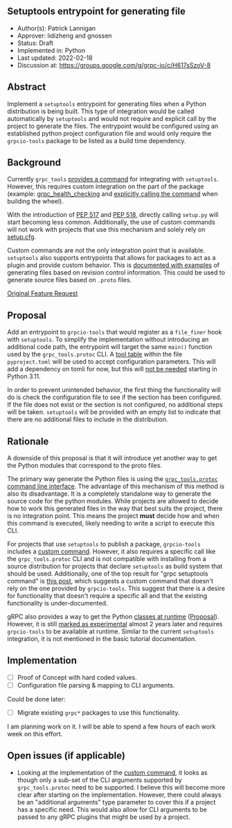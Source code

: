 Setuptools entrypoint for generating file
----
* Author(s): Patrick Lannigan
* Approver: lidizheng and gnossen
* Status: Draft
* Implemented in: Python
* Last updated: 2022-02-18
* Discussion at: https://groups.google.com/g/grpc-io/c/H617sSzoV-8

## Abstract

Implement a `setuptools` entrypoint for generating files when a Python distribution is being built.
This type of integration would be called automatically by `setuptools` and would not require and
explicit call by the project to generate the files. The entrypoint would be configured using an
established python project configuration file and would only require the `grpcio-tools` package to be
listed as a build time dependency.

## Background

Currently `grpc_tools` [provides a command][grpc_command] for integrating with `setuptools`. However,
this requires custom integration on the part of the package (example:
[grpc_health_checking][grpc_command_example_integration] and
[explicitly calling the command][grpc_command_example_call] when building the wheel).

With the introduction of [PEP 517][pep_517] and [PEP 518][pep_518], directly calling `setup.py` will
start becoming less common. Additionally, the use of custom commands will not work with projects that
use this mechanism and solely rely on [setup.cfg][declarative_config].

Custom commands are not the only integration point that is available. `setuptools` also supports
entrypoints that allows for packages to act as a plugin and provide custom behavior. This is
[documented with examples][setuptools_entrypoint] of generating files based on revision control
information. This could be used to generate source files based on `.proto` files.

[Original Feature Request][original_feature_request]

## Proposal

Add an entrypoint to `grpcio-tools` that would register as a `file_finer` hook with `setuptools`. To
simplify the implementation without introducing an additional code path, the entrypoint will target
the same `main()` function used by the `grpc_tools.protoc` CLI. A [tool table][tool_table] within the
file `pyproject.toml` will be used to accept configuration parameters. This will add a dependency on
tomli for now, but this will [not be needed][pep_680] starting in Python 3.11.

In order to prevent unintended behavior, the first thing the functionality will do is check the
configuration file to see if the section has been configured. If the file does not exist or the section
is not configured, no additional steps will be taken. `setuptools` will be provided with an empty
list to indicate that there are no additional files to include in the distribution.

## Rationale

A downside of this proposal is that it will introduce yet another way to get the Python modules that
correspond to the proto files.

The primary way generate the Python files is using the
[`grpc_tools.protoc` command line interface][protoc_cli]. The advantage of this mechanism of this
method is also its disadvantage. It is a completely standalone way to generate the source code for
the python modules. While projects are allowed to decide how to work this generated files in the way
that best suits the project, there is no integration point. This means the project **must** decide
how and when this command is executed, likely needing to write a script to execute this CLI.

For projects that use `setuptools` to publish a package, `grpcio-tools` includes a
[custom command][grpc_command]. However, it also requires a specific call like the `grpc_tools.protoc`
CLI and is not compatible with installing from a source distribution for projects that declare
`setuptools` as build system that should be used. Additionally, one of the top result for "grpc
setuptools command" is [this post][setuptools_gen_question], which suggests a custom command that
doesn't rely on the one provided by `grpcio-tools`. This suggest that there is a desire for functionality
that doesn't require a specific all and that the existing functionality is under-documented.

gRPC also provides a way to get the Python [classes at runtime][runtime_classes]
([Proposal][runtime_proposal]). However, it is still [marked as experimental][runtime_api] almost 2
years later and requires `grpcio-tools` to be available at runtime. Similar to the current `setuptools`
integration, it is not mentioned in the basic tutorial documentation.

## Implementation

- [ ] Proof of Concept with hard coded values.
- [ ] Configuration file parsing & mapping to CLI arguments.

Could be done later:

- [ ] Migrate existing `grpc*` packages to use this functionality.

I am planning work on it. I will be able to spend a few hours of each work week on this effort.

## Open issues (if applicable)

- Looking at the implementation of the [custom command][grpc_command], it looks as though only a
  sub-set of the CLI arguments supported by `grpc_tools.protoc` need to be supported. I believe this
  will become more clear after starting on the implementation. However, there could always be an
  "additional arguments" type parameter to cover this if a project has a specific need. This would
  also allow for CLI arguments to be passed to any gRPC plugins that might be used by a project.

[grpc_command]: https://github.com/grpc/grpc/blob/05e17e92390d4685f1418f535604a201a7f8e1a3/tools/distrib/python/grpcio_tools/grpc_tools/command.py#L50
[grpc_command_example_integration]: https://github.com/grpc/grpc/blob/2d4f3c56001cd1e1f85734b2f7c5ce5f2797c38a/src/python/grpcio_health_checking/health_commands.py#L48
[grpc_command_example_call]: https://github.com/grpc/grpc/blob/2d4f3c56001cd1e1f85734b2f7c5ce5f2797c38a/tools/run_tests/artifacts/build_artifact_python.sh#L196-L197
[pep_517]: https://www.python.org/dev/peps/pep-0517/
[pep_518]: https://www.python.org/dev/peps/pep-0518/
[declarative_config]: https://setuptools.pypa.io/en/latest/userguide/declarative_config.html
[setuptools_entrypoint]: https://setuptools.pypa.io/en/latest/userguide/extension.html#adding-support-for-revision-control-systems
[original_feature_request]: https://github.com/grpc/grpc/issues/28662
[tool_table]: https://www.python.org/dev/peps/pep-0518/#tool-table
[pep_680]: https://www.python.org/dev/peps/pep-0680/
[protoc_cli]: https://grpc.io/docs/languages/python/basics/#generating-client-and-server-code
[setuptools_gen_question]: https://stackoverflow.com/q/52994857
[runtime_classes]: https://github.com/grpc/grpc/blob/a72c8ebb7def13a317a1afc7c08455388d1fa2e4/src/python/grpcio/grpc/_runtime_protos.py#L1
[runtime_proposal]: ./L64-python-runtime-proto-parsing.md
[runtime_api]: https://grpc.github.io/grpc/python/grpc.html#runtime-protobuf-parsing
